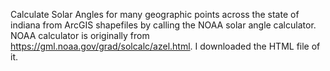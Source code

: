 Calculate Solar Angles for many geographic points across the state of indiana from ArcGIS shapefiles by calling the NOAA solar angle calculator. NOAA calculator is originally from https://gml.noaa.gov/grad/solcalc/azel.html. I downloaded the HTML file of it. 
